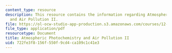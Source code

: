 ```yaml
---
content_type: resource
description: This resource contains the information regarding Atmospheric Photochemistry
  and Air Pollution II.
file: https://ol-ocw-studio-app-production.s3.amazonaws.com/courses/12-335-experimental-atmospheric-chemistry-fall-2014/722fe3f8156f550f9cd4ca109c1c41e3_MIT12_335F14_Lecture1_2.pdf
file_type: application/pdf
resourcetype: Document
title: Atmospheric Photochemistry and Air Pollution II
uid: 722fe3f8-156f-550f-9cd4-ca109c1c41e3
---
```

